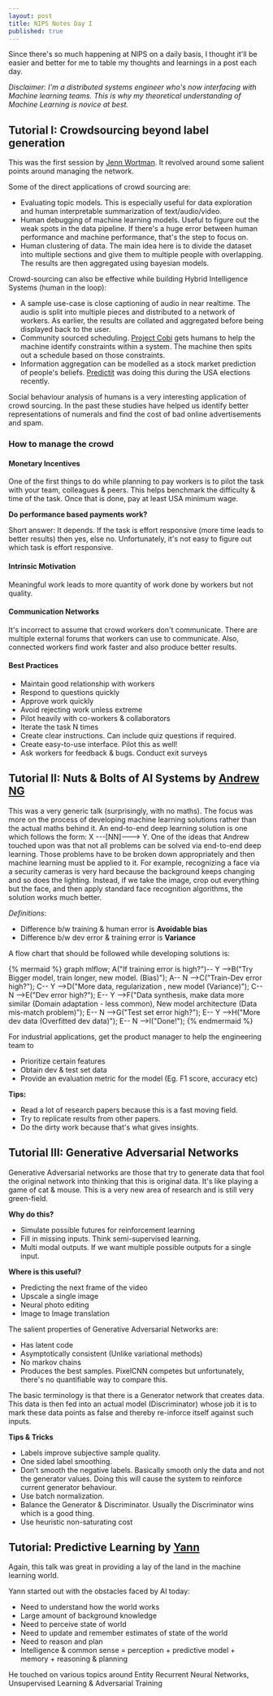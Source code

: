 ```yaml
---
layout: post
title: NIPS Notes Day I
published: true
---
```


Since there's so much happening at NIPS on a daily basis, I thought it'll be
easier and better for me to table my thoughts and learnings in a post each day.

*Disclaimer: I'm a distributed systems engineer who's now interfacing with Machine learning teams.
This is why my theoretical understanding of Machine Learning is novice at best.*

## Tutorial I: Crowdsourcing beyond label generation

This was the first session by [Jenn Wortman](http://www.jennwv.com/).
It revolved around some salient points around managing the network.

Some of the direct applications of crowd sourcing are:
* Evaluating topic models. This is especially useful for data exploration and human interpretable summarization of text/audio/video.
* Human debugging of machine learning models. Useful to figure out the weak spots in the data pipeline.
If there's a huge error between human performance and machine performance, that's the step to focus on.
* Human clustering of data. The main idea here is to divide the dataset into multiple sections
and give them to multiple people with overlapping. The results are then aggregated using bayesian models.

Crowd-sourcing can also be effective while building Hybrid Intelligence Systems (human in the loop):
* A sample use-case is close captioning of audio in near realtime. The audio is split into multiple pieces
and distributed to a network of workers. As earlier, the results are collated and
aggregated before being displayed back to the user.
* Community sourced scheduling. [Project Cobi](http://projectcobi.com) gets humans to help the
machine identify constraints within a system. The machine then spits out a schedule based on those constraints.
* Information aggregation can be modelled as a stock market prediction of people's beliefs.
[Predictit](predictit.org) was doing this during the USA elections recently.

Social behaviour analysis of humans is a very interesting application of crowd sourcing.
In the past these studies have helped us identify better representations of numerals and find
the cost of bad online advertisements and spam.

### How to manage the crowd

#### Monetary Incentives
One of the first things to do while planning to pay workers is to pilot the task with
your team, colleagues & peers. This helps benchmark the difficulty & time of the task.
Once that is done, pay at least USA minimum wage.

**Do performance based payments work?**

Short answer: It depends. If the task is effort responsive (more time leads to better results)
then yes, else no. Unfortunately, it's not easy to figure out which task is effort responsive.

#### Intrinsic Motivation
Meaningful work leads to more quantity of work done by workers but not quality.

#### Communication Networks
It's incorrect to assume that crowd workers don't communicate. There are multiple external
forums that workers can use to communicate. Also, connected workers find work faster and also produce better results.

#### Best Practices
* Maintain good relationship with workers
* Respond to questions quickly
* Approve work quickly
* Avoid rejecting work unless extreme
* Pilot heavily with co-workers & collaborators
* Iterate the task N times
* Create clear instructions. Can include quiz questions if required.
* Create easy-to-use interface. Pilot this as well!
* Ask workers for feedback & bugs. Conduct exit surveys

## Tutorial II: Nuts & Bolts of AI Systems by [Andrew NG](www.andrewng.org/)

This was a very generic talk (surprisingly, with no maths). The focus was more on the process of developing
machine learning solutions rather than the actual maths behind it. An end-to-end deep learning
solution is one which follows the form: X ---[NN]---> Y. One of the ideas
that Andrew touched upon was that not all problems can be solved via end-to-end deep learning.
Those problems have to be broken down appropriately and then machine learning must be applied to it.
For example, recognizing a face via a security cameras is very hard because the background
keeps changing and so does the lighting. Instead, if we take the image, crop out everything but the face,
and then apply standard face recognition algorithms, the solution works much better.

*Definitions*:
* Difference b/w training & human error is **Avoidable bias**
* Difference b/w dev error & training error is **Variance**

A flow chart that should be followed while developing solutions is:

{% mermaid %}
graph mlflow;
  A("If training error is high?")-- Y -->B("Try Bigger model, train longer, new model. (Bias)");
  A-- N -->C("Train-Dev error high?");
  C-- Y -->D("More data, regularization , new model (Variance)");
  C-- N -->E("Dev error high?");
  E-- Y -->F("Data synthesis, make data more similar (Domain adaptation - less common), New model architecture (Data mis-match problem)");
  E-- N -->G("Test set error high?");
  E-- Y -->H("More dev data (Overfitted dev data)");
  E-- N -->I("Done!");
{% endmermaid %}

For industrial applications, get the product manager to help the engineering team to
* Prioritize certain features
* Obtain dev & test set data
* Provide an evaluation metric for the model (Eg. F1 score, accuracy etc)

**Tips:**
* Read a lot of research papers because this is a fast moving field.
* Try to replicate results from other papers.
* Do the dirty work because that's what gives insights.

## Tutorial III: Generative Adversarial Networks
Generative Adversarial networks are those that try to generate data that fool the original
network into thinking that this is original data. It's like playing a game of cat & mouse.
This is a very new area of research and is still very green-field.

**Why do this?**

* Simulate possible futures for reinforcement learning
* Fill in missing inputs. Think semi-supervised learning.
* Multi modal outputs. If we want multiple possible outputs for a single input.

**Where is this useful?**

* Predicting the next frame of the video
* Upscale a single image
* Neural photo editing
* Image to Image translation

The salient properties of Generative Adversarial Networks are:
* Has latent code
* Asymptotically consistent (Unlike variational methods)
* No markov chains
* Produces the best samples. PixelCNN competes but unfortunately, there's no quantifiable way to compare this.

The basic terminology is that there is a Generator network that creates data. This data
is then fed into an actual model (Discriminator) whose job it is to mark these data points
as false and thereby re-inforce itself against such inputs.

**Tips & Tricks**
* Labels improve subjective sample quality.
* One sided label smoothing.
* Don’t smooth the negative labels. Basically smooth only the data and not the generator values. Doing this will cause the system to reinforce current generator behaviour.
* Use batch normalization.
* Balance the Generator & Discriminator. Usually the Discriminator wins which is a good thing.
* Use heuristic non-saturating cost

## Tutorial: Predictive Learning by [Yann](http://yann.lecun.com/)

Again, this talk was great in providing a lay of the land in the machine learning world.

Yann started out with the obstacles faced by AI today:
* Need to understand how the world works
* Large amount of background knowledge
* Need to perceive state of world
* Need to update and remember estimates of state of the world
* Need to reason and plan
* Intelligence & common sense = perception + predictive model + memory + reasoning & planning

He touched on various topics around Entity Recurrent Neural Networks, Unsupervised Learning & Adversarial Training
